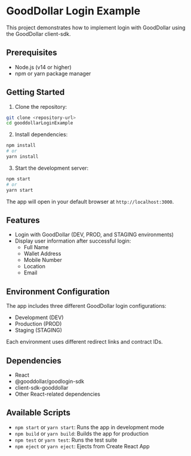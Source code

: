 # GoodDollar Login Example

This project demonstrates how to implement login with GoodDollar using the GoodDollar client-sdk.

## Prerequisites

- Node.js (v14 or higher)
- npm or yarn package manager

## Getting Started

1. Clone the repository:

```bash
git clone <repository-url>
cd gooddollarLoginExample
```

2. Install dependencies:

```bash
npm install
# or
yarn install
```

3. Start the development server:

```bash
npm start
# or
yarn start
```

The app will open in your default browser at `http://localhost:3000`.

## Features

- Login with GoodDollar (DEV, PROD, and STAGING environments)
- Display user information after successful login:
  - Full Name
  - Wallet Address
  - Mobile Number
  - Location
  - Email

## Environment Configuration

The app includes three different GoodDollar login configurations:

- Development (DEV)
- Production (PROD)
- Staging (STAGING)

Each environment uses different redirect links and contract IDs.

## Dependencies

- React
- @gooddollar/goodlogin-sdk
- client-sdk-gooddollar
- Other React-related dependencies

## Available Scripts

- `npm start` or `yarn start`: Runs the app in development mode
- `npm build` or `yarn build`: Builds the app for production
- `npm test` or `yarn test`: Runs the test suite
- `npm eject` or `yarn eject`: Ejects from Create React App
